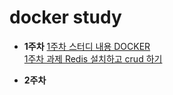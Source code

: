 # docker study

- **1주차**
[1주차 스터디 내용 DOCKER](https://github.com/Hwangwonuk/docker-study/wiki)   
[1주차 과제 Redis 설치하고 crud 하기](https://github.com/Hwangwonuk/docker-study/wiki)
   
- **2주차**
